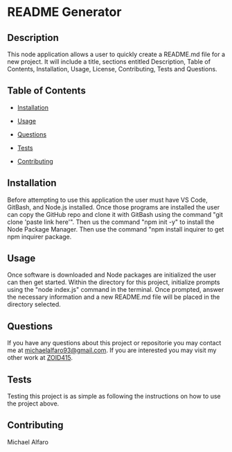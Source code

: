 # README Generator


## Description

This node application allows a user to quickly create a README.md file for a new project. It will include a title, sections entitled Description, Table of Contents, Installation, Usage, License, Contributing, Tests and Questions.

## Table of Contents

* [Installation](#installation)

* [Usage](#usage)


* [Questions](#questions)

* [Tests](#tests)

* [Contributing](#contributing)

## Installation

Before attempting to use this application the user must have VS Code, GitBash, and Node.js installed. Once those programs are installed the user can copy the GitHub repo and clone it with GitBash using the command "git clone 'paste link here'". Then us the command "npm init -y" to install the Node Package Manager. Then use the command "npm install inquirer to get npm inquirer package.

## Usage

Once software is downloaded and Node packages are initialized the user can then get started. Within the directory for this project, initialize prompts using the "node index.js" command in the terminal. Once prompted, answer the necessary information and a new README.md file will be placed in the directory selected.



## Questions

If you have any questions about this project or repositorie you may contact me at michaelalfaro93@gmail.com. If you are interested you may visit my other work at [ZOID415](https://github.com/ZOID415/).

## Tests

Testing this project is as simple as following the instructions on how to use the project above.

## Contributing 

Michael Alfaro

